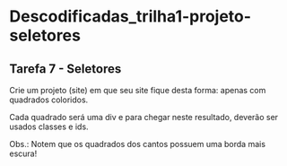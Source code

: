 # Descodificadas_trilha1-projeto-seletores

## Tarefa 7 - Seletores

Crie um projeto (site) em que seu site fique desta forma: apenas com quadrados coloridos.

Cada quadrado será uma div e para chegar neste resultado, deverão ser usados classes e ids.

Obs.: Notem que os quadrados dos cantos possuem uma borda mais escura!
